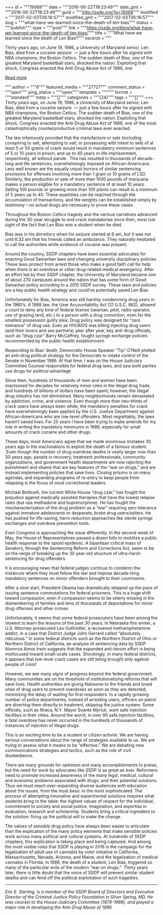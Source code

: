 +++
id = """19068"""
date = """2016-06-22T18:23:49"""
date_gmt = """2016-06-22T18:23:49"""
guid = """http://ssdp.org/?p=19068"""
modified = """2017-02-03T06:16:57"""
modified_gmt = """2017-02-03T06:16:57"""
slug = """what-have-we-learned-since-the-death-of-len-bias"""
status = """publish"""
type = """post"""
link = """https://ssdp.org/blog/what-have-we-learned-since-the-death-of-len-bias/"""
title = """What have we learned since the death of Len Bias?"""
excerpt = """<p>Thirty years ago, on June 19, 1986, a University of Maryland senior, Len Bias, died from a cocaine seizure  &#8212; just a few hours after he signed with NBA champions, the Boston Celtics. The sudden death of Bias, one of the greatest Maryland basketball stars, shocked the nation. Exploiting that shock, Congress enacted the Anti-Drug Abuse Act of 1986, one</p>
<div class="h10"></div>
<p><a class="more-link2 flat" href="https://ssdp.org/blog/what-have-we-learned-since-the-death-of-len-bias/">Read more</a></p>
"""
author = """6"""
featured_media = """27727"""
comment_status = """open"""
ping_status = """open"""
template = """"""
format = """standard"""
meta = """[]"""
categories = """[24]"""
tags = """[]"""
+++
Thirty years ago, on June 19, 1986, a University of Maryland senior, Len Bias, died from a cocaine seizure  &#8212; just a few hours after he signed with NBA champions, the Boston Celtics. The sudden death of Bias, one of the greatest Maryland basketball stars, shocked the nation. Exploiting that shock, Congress enacted the Anti-Drug Abuse Act of 1986, one of the most catastrophically counterproductive criminal laws ever enacted.

<span style="font-weight: 400;">The law infamously provided that the manufacture or sale (including conspiring to sell, attempting to sell, or possessing with intent to sell) of at least 5 or 50 grams of crack would result in mandatory minimum sentences of 5 or 10 years in prison, and up to 40 years or life imprisonment, respectively, all without parole.  This has resulted in thousands of decade-long and life sentences, overwhelmingly imposed on African-Americans. Less well known are the equally unjust horrors of similar sentencing provisions for offenses involving more than 1 gram or 10 grams of LSD. Similarly, the production or sale of more than 1000 pounds of marijuana makes a person eligible for a mandatory sentence of at least 10 years. Selling 100 pounds or growing more than 100 plants can result in a minimum of 5 years up to 40. These quantities can be reached through the accumulation of transactions, and the weights can be established simply by testimony – no actual drugs are necessary to prove these cases.</span>

<span style="font-weight: 400;">Throughout the Boston Celtics tragedy and the various narratives advanced during the 30-year struggle to end crack mandatories since then, most lost sight of the fact that Len Bias was a student when he died.</span>

<span style="font-weight: 400;">Bias was in his dormitory when his seizure started at 6 am, but it was not until 6:32 am that his friends called an ambulance. They naturally hesitated to call the authorities while evidence of cocaine was present.</span>

<span style="font-weight: 400;">Around the country, SSDP chapters have been essential advocates for enacting Good Samaritan laws and changing university disciplinary policies. These laws protect from arrest those who make a good faith call for help when there is an overdose or other drug-related medical emergency. After an effort led by their SSDP chapter, the University of Maryland became one of about 270 campuses around the nation that has some form of Good Samaritan policy according to a 2015 SSDP survey. These laws and policies are a key public health strategy and could’ve potentially saved Len Bias. </span>

<span style="font-weight: 400;">Unfortunately for Bias, America was still harshly condemning drug users in the 1980’s. A 1988 law, the User Accountability Act (21 U.S.C. 862), allowed a court to deny any kind of federal license (seaman, pilot, radio operator, use of grazing land, etc.) to a person with a drug conviction, even for the smallest possession guilty plea. Drug policy was designed for “zero tolerance” of drug use. Even as HIV/AIDS was killing injecting drug users (and their lovers and sex partners) year after year, key anti-drug officials, such as “drug czar” Barry McCaffrey, fought syringe exchange policies recommended by the public health establishment.</span>

<span style="font-weight: 400;">Responding to Bias’ death, Democratic House Speaker “Tip” O’Neill plotted an anti-drug political strategy for the Democrats to retake control of the Senate in November 1986. At that time, I was on the House Judiciary Committee Counsel responsible for federal drug laws, and saw both parties use drugs for political advantage</span>

<span style="font-weight: 400;">Since then, hundreds of thousands of men and women have been imprisoned for decades for relatively minor roles in the illegal drug trade, and hundreds of billions of dollars have been spent; however, the illegal drug industry has not diminished. Many neighborhoods remain devastated by addiction, crime, and violence. Even though more than two-thirds of crack users have always been white, the mandatory penalties for crack have overwhelmingly been applied by the U.S. Justice Department against African-Americans who are low-level offenders. Most regrettably, the laws haven’t saved lives. For 25 years I have been trying to make amends for my role in writing the mandatory minimums in 1986, especially for small amounts of crack cocaine and other drugs.</span>

<span style="font-weight: 400;">These days, most Americans agree that we made enormous mistakes 30 years ago in the machinations to exploit the death of a famous student.  Even though the number of drug overdose deaths is vastly larger now than 30 years ago, people in recovery, treatment professionals, community organizations, and government health departments are now rejecting the punishment and shame that are key features of the “war on drugs,” and are instead implementing policies that save lives. Closing prisons is on many agendas, and expanding programs of re-entry to keep people from relapsing is the focus of most correctional leaders.  </span>

<span style="font-weight: 400;">Michael Botticelli, the current White House “drug czar,” has fought the prejudice against medically assisted therapies that have the lowest relapse rates (but use methadone and buprenorphine). He has fought the mischaracterization of the drug problem as a “war” requiring zero tolerance against immature adolescents or desperate, broke drug users/sellers. He has pushed for life-saving, harm reduction approaches like sterile syringe exchanges and overdose prevention tools.</span>

<span style="font-weight: 400;">Even Congress is approaching the issue differently. In the second week of May, the House of Representatives passed a dozen bills to mobilize a public health response to the opioid epidemic. A bipartisan critical mass of Senators, through the Sentencing Reform and Corrections Act, seem to be on the verge of breaking up the 30 year-old structure of ultra-harsh sentencing for drug offenders. </span>

<span style="font-weight: 400;">It is encouraging news that federal judges continue to condemn the instances where they must follow the law and impose decade-long mandatory sentences on minor offenders brought to their courtrooms.</span>

<span style="font-weight: 400;">After a slow start, President Obama has dramatically stepped up the pace of issuing sentence commutations for federal prisoners. This is a huge shift toward compassion, even if compassion seems to be utterly missing in the dismembering of families and tens of thousands of deportations for minor drug offenses and other crimes.</span>

<span style="font-weight: 400;">Unfortunately, it seems that some federal prosecutors have been among the slowest to learn the lessons of the past 30 years. In Nebraska this winter, a U.S. Attorney prosecuted Leo Guthmiller, a recovered methamphetamine addict, in a case that District Judge John Gerrard called “absolutely ridiculous.” In some federal districts such as the Northern District of Ohio or Northern District of California, an analysis of sentencing data by SSDP Alumnus Amos Irwin suggests that the expanded anti-heroin effort is being misfocused toward small-scale cases. Shockingly, in many federal districts, it appears that low-level crack cases are still being brought only against people of color!</span>

<span style="font-weight: 400;">However, we see many signs of progress beyond the federal government. Many communities are on the threshold of institutionalizing reforms that will save lives. Health authorities are giving Naloxone to the friends and loved ones of drug users to prevent overdoses as soon as they are detected, minimizing the delay of waiting for first responders. In a rapidly growing number of police departments, instead of arresting users, officers on patrol are diverting them directly to treatment, skipping the justice system. Some officials, such as Ithaca, N.Y. Mayor Svante Myrick, want safe injection facilities in their cities. Around the world, in over 90 safe injection facilities, a fatal overdose has never occurred in the hundreds of thousands of instances of injection of illegal drugs. </span>

<span style="font-weight: 400;">This is an exciting time to be a student or citizen activist. We are having serious conversations about the range of strategies available to us. We are trying to assess what it means to be “effective.” We are debating new communications strategies and tactics, such as the role of civil disobedience.</span>

<span style="font-weight: 400;">There are many grounds for optimism and many accomplishments to praise, but the need for work by advocates like SSDP is as great as ever. Reformers need to promote increased awareness of the many legal, medical, cultural and economic problems associated with drugs, and their potential solutions. Thus we must reach ever-expanding diverse audiences with education about the issues, from the most basic to the most sophisticated. The process of attempting innovative and experimental solutions requires what students bring to the table: the highest values of respect for the individual, commitment to society and social justice, imagination, and expertise in evaluation, research and scholarship. Students bring a critical ingredient to the solution: firing up the political will to make the change.</span>

<span style="font-weight: 400;">The values of sensible drug policy have always been easier to articulate than the explication of the many policy elements that make sensible policies work across many political and cultural systems. At hundreds of SSDP chapters, this explication is taking place and being captured. And among the most visible roles that SSDP is playing in 2016 is the campaign for the legalization of adult use of cannabis by voter initiative in California, Massachusetts, Nevada, Arizona, and Maine, and the legalization of medical cannabis in Florida.
</span>
<span style="font-weight: 400;">In 1986, the death of a student, Len Bias, triggered so many of the particular evils of the modern “war on drugs.”  Thirty years later, there is little doubt that the voice of SSDP will prevent similar student deaths and can fend off the political exploitation of such tragedies.</span>

<hr />

<em><span style="font-weight: 400;">Eric E. Sterling, is a member of the SSDP Board of Directors and Executive Director of the Criminal Justice Policy Foundation in Silver Spring, MD. He was counsel to the House Judiciary Committee (1979-1989), and played a major role in developing the Anti-Drug Abuse of 1986.</span></em>

&nbsp;

